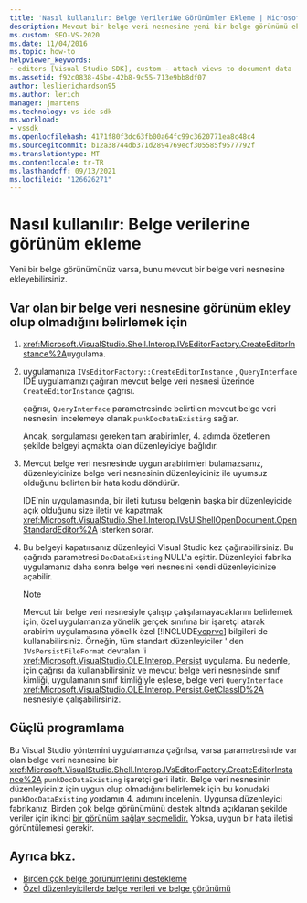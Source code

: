 ```yaml
---
title: 'Nasıl kullanılır: Belge VerileriNe Görünümler Ekleme | Microsoft Docs'
description: Mevcut bir belge veri nesnesine yeni bir belge görünümü ekleyebilirsiniz. Görünümü ekp ekley olup olmadığını belirlemek için bu yordamı kullanın.
ms.custom: SEO-VS-2020
ms.date: 11/04/2016
ms.topic: how-to
helpviewer_keywords:
- editors [Visual Studio SDK], custom - attach views to document data
ms.assetid: f92c0838-45be-42b8-9c55-713e9bb8df07
author: leslierichardson95
ms.author: lerich
manager: jmartens
ms.technology: vs-ide-sdk
ms.workload:
- vssdk
ms.openlocfilehash: 4171f80f3dc63fb00a64fc99c3620771ea8c48c4
ms.sourcegitcommit: b12a38744db371d2894769ecf305585f9577792f
ms.translationtype: MT
ms.contentlocale: tr-TR
ms.lasthandoff: 09/13/2021
ms.locfileid: "126626271"
---
```

# <a name="how-to-attach-views-to-document-data"></a>Nasıl kullanılır: Belge verilerine görünüm ekleme
Yeni bir belge görünümünüz varsa, bunu mevcut bir belge veri nesnesine ekleyebilirsiniz.

## <a name="to-determine-if-you-can-attach-a-view-to-an-existing-document-data-object"></a>Var olan bir belge veri nesnesine görünüm ekley olup olmadığını belirlemek için

1. <xref:Microsoft.VisualStudio.Shell.Interop.IVsEditorFactory.CreateEditorInstance%2A>uygulama.

2. uygulamanıza `IVsEditorFactory::CreateEditorInstance` , `QueryInterface` IDE uygulamanızı çağıran mevcut belge veri nesnesi üzerinde `CreateEditorInstance` çağrısı.

    çağrısı, `QueryInterface` parametresinde belirtilen mevcut belge veri nesnesini incelemeye olanak `punkDocDataExisting` sağlar.

    Ancak, sorgulaması gereken tam arabirimler, 4. adımda özetlenen şekilde belgeyi açmakta olan düzenleyiciye bağlıdır.

3. Mevcut belge veri nesnesinde uygun arabirimleri bulamazsanız, düzenleyicinize belge veri nesnesinin düzenleyiciniz ile uyumsuz olduğunu belirten bir hata kodu döndürür.

    IDE'nin uygulamasında, bir ileti kutusu belgenin başka bir düzenleyicide açık olduğunu size iletir ve kapatmak <xref:Microsoft.VisualStudio.Shell.Interop.IVsUIShellOpenDocument.OpenStandardEditor%2A> isterken sorar.

4. Bu belgeyi kapatırsanız düzenleyici Visual Studio kez çağırabilirsiniz. Bu çağrıda parametresi `DocDataExisting` NULL'a eşittir. Düzenleyici fabrika uygulamanız daha sonra belge veri nesnesini kendi düzenleyicinize açabilir.

   > [!NOTE]
   > Mevcut bir belge veri nesnesiyle çalışıp çalışılamayacaklarını belirlemek için, özel uygulamanıza yönelik gerçek sınıfına bir işaretçi atarak arabirim uygulamasına yönelik özel [!INCLUDE[vcprvc](../code-quality/includes/vcprvc_md.md)] bilgileri de kullanabilirsiniz. Örneğin, tüm standart düzenleyiciler ' den `IVsPersistFileFormat` devralan 'i <xref:Microsoft.VisualStudio.OLE.Interop.IPersist> uygulama. Bu nedenle, için çağrısı da kullanabilirsiniz ve mevcut belge veri nesnesinde sınıf kimliği, uygulamanın sınıf kimliğiyle eşlese, belge veri `QueryInterface` <xref:Microsoft.VisualStudio.OLE.Interop.IPersist.GetClassID%2A> nesnesiyle çalışabilirsiniz.

## <a name="robust-programming"></a>Güçlü programlama
 Bu Visual Studio yöntemini uygulamanıza çağrılsa, varsa parametresinde var olan belge veri nesnesine bir <xref:Microsoft.VisualStudio.Shell.Interop.IVsEditorFactory.CreateEditorInstance%2A> `punkDocDataExisting` işaretçi geri iletir. Belge veri nesnesinin düzenleyiciniz için uygun olup olmadığını belirlemek için bu konudaki `punkDocDataExisting` yordamın 4. adımını incelenin. Uygunsa düzenleyici fabrikanız, Birden çok belge görünümünü destek altında açıklanan şekilde veriler için ikinci [bir görünüm sağlay seçmelidir.](../extensibility/supporting-multiple-document-views.md) Yoksa, uygun bir hata iletisi görüntülemesi gerekir.

## <a name="see-also"></a>Ayrıca bkz.
- [Birden çok belge görünümlerini destekleme](../extensibility/supporting-multiple-document-views.md)
- [Özel düzenleyicilerde belge verileri ve belge görünümü](../extensibility/document-data-and-document-view-in-custom-editors.md)
